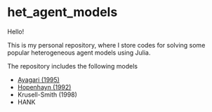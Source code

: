 # het_agent_models

Hello! 

This is my personal repository, where I store codes for solving some popular heterogeneous agent models using Julia.

The repository includes the following models
- [Ayagari (1995)](https://github.com/ruedatesta/het_agent_models/blob/main/ayagari_model.jl)
- [Hopenhayn (1992)](https://github.com/ruedatesta/het_agent_models/blob/main/hopenhayn_model_fn.jl)
- Krusell-Smith (1998)
- HANK
